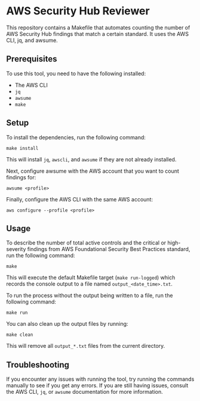 # AWS Security Hub Reviewer

This repository contains a Makefile that automates counting the number of AWS Security Hub findings that match a certain standard. It uses the AWS CLI, jq, and awsume.

## Prerequisites
To use this tool, you need to have the following installed:

- The AWS CLI
- `jq`
- `awsume`
- `make`

## Setup

To install the dependencies, run the following command:

```text
make install
```

This will install `jq`, `awscli`, and `awsume` if they are not already installed.

Next, configure awsume with the AWS account that you want to count findings for:

```text
awsume <profile>
```

Finally, configure the AWS CLI with the same AWS account:

```text
aws configure --profile <profile>
```

## Usage

To describe the number of total active controls and the critical or high-severity findings from AWS Foundational Security Best Practices standard, run the following command:

```text
make
```

This will execute the default Makefile target (`make run-logged`) which records the console output to a file named `output_<date_time>.txt`.

To run the process without the output being written to a file, run the following command:

```text
make run
```

You can also clean up the output files by running:

```text
make clean
```

This will remove all `output_*.txt` files from the current directory.

## Troubleshooting

If you encounter any issues with running the tool, try running the commands manually to see if you get any errors. If you are still having issues, consult the AWS CLI, `jq`, or `awsume` documentation for more information.
